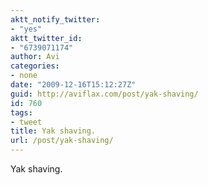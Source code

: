 ```yaml
---
aktt_notify_twitter:
- "yes"
aktt_twitter_id:
- "6739071174"
author: Avi
categories:
- none
date: "2009-12-16T15:12:27Z"
guid: http://aviflax.com/post/yak-shaving/
id: 760
tags:
- tweet
title: Yak shaving.
url: /post/yak-shaving/
---
```

Yak shaving.